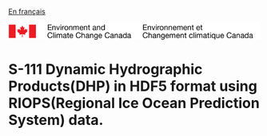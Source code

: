 [En français](readme_dynamic_hydrographic_products_S111-datamart-alpha_fr.md)

![ECCC logo](../../img_eccc-logo.png)

# S-111 Dynamic Hydrographic Products(DHP) in HDF5 format using RIOPS(Regional Ice Ocean Prediction System) data. 
